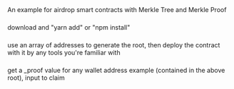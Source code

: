 ## 
An example for airdrop smart contracts with Merkle Tree and Merkle Proof

###
download and "yarn add" or "npm install"

###
use an array of addresses to generate the root,
then deploy the contract with it by any tools you're familiar with

###
get a _proof value for any wallet address example (contained in the above root), input to claim
